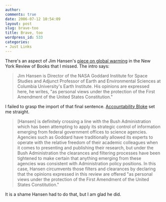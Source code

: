 ```yaml
---
author:
comments: true
date: 2006-07-12 10:54:09
layout: post
slug: brave-too
title: Brave, too
wordpress_id: 533
categories:
- Just Links
---
```


There's an aspect of Jim Hansen's [piece on global warming](http://www.nybooks.com/articles/19131) in the New York Review of Books that I missed. The intro says:

> Jim Hansen is Director of the NASA Goddard Institute for Space Studies and Adjunct Professor of Earth and Environmental Sciences at Columbia University's Earth Institute. His opinions are expressed here, he writes, "as personal views under the protection of the First Amendment of the United States Constitution."

I failed to grasp the import of that final sentence. [Accountability Bloke](http://accountabilitybloke.blogspot.com/2006/06/run-for-your-lives-armadillos-are.html) set me straight.

> [Hansen] is definitely crossing a line with the Bush Administration which has been attempting to apply its strategic control of information emerging from federal government offices to science agencies. Agencies such as Goddard have traditionally allowed its experts to operate with the relative freedom of their academic colleagues when it comes to presenting and publishing their research, but under the Bush Administration the clearances and filtering processes have been tightened to make certain that anything emerging from these agencies was consistent with Administration policy positions. In this case, Hansen circumvents those filters and clearances by declaring that the opinions expressed in this review are offered "as personal views under the protection of the First Amendment of the United States Constitution."

It is a shame Hansen had to do that, but I am glad he did.

